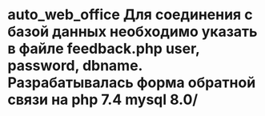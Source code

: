 # auto_web_office Для соединения с базой данных необходимо указать в файле feedback.php user, password, dbname. Разрабатывалась форма обратной связи на php 7.4 mysql 8.0/ 
